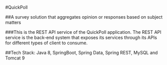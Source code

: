 #QuickPoll

##A survey solution that aggregates opinion or responses based on subject matters

###This is the REST API service of the QuickPoll application. The REST API service is the back-end system that exposes its services through its APIs for different types of client to consume.

##Tech Stack: Java 8, SpringBoot, Spring Data, Spring REST, MySQL and Tomcat 9

